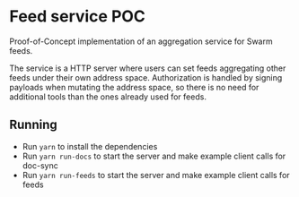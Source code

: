 # Feed service POC

Proof-of-Concept implementation of an aggregation service for Swarm feeds.

The service is a HTTP server where users can set feeds aggregating other feeds under their own address space.
Authorization is handled by signing payloads when mutating the address space, so there is no need for additional tools than the ones already used for feeds.

## Running

- Run `yarn` to install the dependencies
- Run `yarn run-docs` to start the server and make example client calls for doc-sync
- Run `yarn run-feeds` to start the server and make example client calls for feeds
